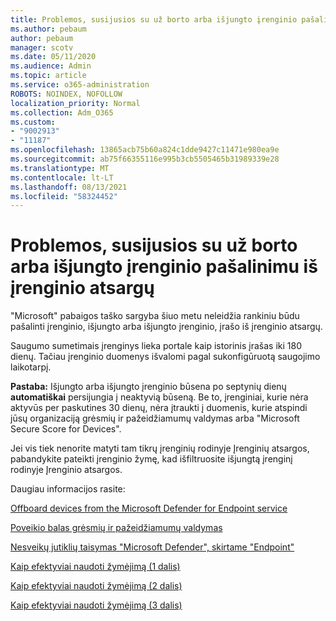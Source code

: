 ```yaml
---
title: Problemos, susijusios su už borto arba išjungto įrenginio pašalinimu iš įrenginio atsargų
ms.author: pebaum
author: pebaum
manager: scotv
ms.date: 05/11/2020
ms.audience: Admin
ms.topic: article
ms.service: o365-administration
ROBOTS: NOINDEX, NOFOLLOW
localization_priority: Normal
ms.collection: Adm_O365
ms.custom:
- "9002913"
- "11187"
ms.openlocfilehash: 13865acb75b60a824c1dde9427c11471e980ea9e
ms.sourcegitcommit: ab75f66355116e995b3cb5505465b31989339e28
ms.translationtype: MT
ms.contentlocale: lt-LT
ms.lasthandoff: 08/13/2021
ms.locfileid: "58324452"
---
```

# <a name="issues-with-removing-an-offboarded-or-decommissioned-device-from-the-device-inventory"></a>Problemos, susijusios su už borto arba išjungto įrenginio pašalinimu iš įrenginio atsargų

"Microsoft" pabaigos taško sargyba šiuo metu neleidžia rankiniu būdu pašalinti įrenginio, išjungto arba išjungto įrenginio, įrašo iš įrenginio atsargų.

Saugumo sumetimais įrenginys lieka portale kaip istorinis įrašas iki 180 dienų. Tačiau įrenginio duomenys išvalomi pagal sukonfigūruotą saugojimo laikotarpį.

**Pastaba:** Išjungto arba išjungto įrenginio būsena po septynių dienų **automatiškai** persijungia į neaktyvią būseną. Be to, įrenginiai, kurie nėra aktyvūs per paskutines 30 dienų, nėra įtraukti į duomenis, kurie atspindi jūsų organizaciją grėsmių ir pažeidžiamumų valdymas arba "Microsoft Secure Score for Devices".
 
Jei vis tiek nenorite matyti tam tikrų įrenginių rodinyje Įrenginių atsargos, pabandykite pateikti įrenginio žymę, kad išfiltruosite išjungtą įrenginį rodinyje Įrenginio atsargos.

Daugiau informacijos rasite:

[Offboard devices from the Microsoft Defender for Endpoint service](https://docs.microsoft.com/microsoft-365/security/defender-endpoint/offboard-machines.md)

[Poveikio balas grėsmių ir pažeidžiamumų valdymas](https://docs.microsoft.com/microsoft-365/security/defender-endpoint/tvm-exposure-score.md)

[Nesveikų jutiklių taisymas "Microsoft Defender", skirtame "Endpoint"](https://docs.microsoft.com/microsoft-365/security/defender-endpoint/fix-unhealthy-sensors#inactive-devices.md)

[Kaip efektyviai naudoti žymėjimą (1 dalis)](https://techcommunity.microsoft.com/t5/microsoft-defender-for-endpoint/how-to-use-tagging-effectively-part-1/ba-p/1964058)

[Kaip efektyviai naudoti žymėjimą (2 dalis)](https://techcommunity.microsoft.com/t5/microsoft-defender-for-endpoint/how-to-use-tagging-effectively-part-2/ba-p/1962008)

[Kaip efektyviai naudoti žymėjimą (3 dalis)](https://techcommunity.microsoft.com/t5/microsoft-defender-for-endpoint/how-to-use-tagging-effectively-part-3/ba-p/1964073)




